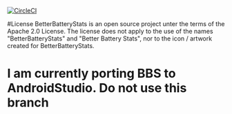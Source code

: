 [![CircleCI](https://circleci.com/gh/asksven/BetterBatteryStats/tree/master-androidstudio.svg?style=svg)](https://circleci.com/gh/asksven/BetterBatteryStats/tree/master-androidstudio)

#License
BetterBatteryStats is an open source project unter the terms of the Apache 2.0 License. The license does not apply to the use of the names "BetterBatteryStats" and "Better Battery Stats", nor to the icon / artwork created for BetterBatteryStats. 

# I am currently porting BBS to AndroidStudio. Do not use this branch
